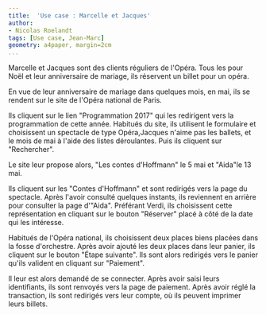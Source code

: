 ```yaml
---
title:  'Use case : Marcelle et Jacques'
author:
- Nicolas Roelandt
tags: [Use case, Jean-Marc]
geometry: a4paper, margin=2cm
...
```



Marcelle et Jacques sont des clients réguliers de l'Opéra. Tous les pour Noël et leur anniversaire de mariage, ils réservent un billet pour un opéra.

En vue  de leur anniversaire de mariage dans quelques mois, en mai, ils se rendent sur le site de l'Opéra national de Paris.

Ils cliquent sur le lien "Programmation 2017" qui les redirigent vers la programmation de cette année. Habitués du site, ils utilisent le formulaire et choisissent un spectacle de type Opéra,Jacques n'aime pas les ballets, et le mois de mai à l'aide des listes déroulantes. Puis ils cliquent sur "Rechercher".

Le site leur propose alors, "Les contes d'Hoffmann" le 5 mai et "Aida"le 13 mai.

Ils cliquent sur les "Contes d'Hoffmann" et sont redirigés vers la page du spectacle. Après l'avoir consulté quelques instants, ils reviennent en arrière pour consulter la page d'"Aida". Préférant Verdi, ils choisissent cette représentation en cliquant sur le bouton "Réserver" placé à côté de la date qui les intéresse.

Habitués de l'Opéra national, ils choisissent deux places biens placées dans la fosse d'orchestre. Après avoir ajouté les deux places dans leur panier, ils cliquent sur le bouton "Étape suivante". Ils sont alors redirigés vers le panier qu'ils valident en cliquant sur "Paiement".

Il leur est alors demandé de se connecter. Après avoir saisi leurs identifiants, ils sont renvoyés vers la page de paiement. Après avoir réglé la transaction, ils sont redirigés vers leur compte, où ils peuvent imprimer leurs billets.
